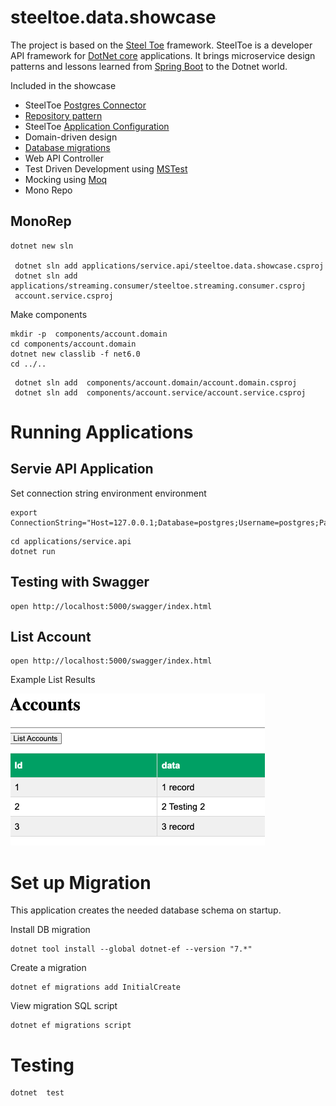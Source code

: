 # steeltoe.data.showcase

The project is based on the [Steel Toe](https://steeltoe.io/) framework.
SteelToe is a developer API framework for [DotNet core](https://dotnet.microsoft.com/) applications. It brings microservice design patterns and lessons learned from [Spring Boot](https://spring.io/projects/spring-boot) to the Dotnet world.


Included in the showcase

- SteelToe [Postgres Connector](https://docs.steeltoe.io/api/v3/connectors/postgresql.html)
- [Repository pattern](https://learn.microsoft.com/en-us/previous-versions/msp-n-p/ff649690(v=pandp.10)?redirectedfrom=MSDN)
- SteelToe [Application Configuration](https://docs.steeltoe.io/api/v3/configuration/placeholder-provider.html)
- Domain-driven design
- [Database migrations](https://learn.microsoft.com/en-us/ef/core/managing-schemas/migrations/applying?tabs=dotnet-core-cli)
- Web API Controller
- Test Driven Development using [MSTest](https://learn.microsoft.com/en-us/dotnet/core/testing/unit-testing-with-mstest)
- Mocking using [Moq](https://github.com/moq/moq)
- Mono Repo


## MonoRep

```shell
dotnet new sln
 
 dotnet sln add applications/service.api/steeltoe.data.showcase.csproj
 dotnet sln add applications/streaming.consumer/steeltoe.streaming.consumer.csproj
 account.service.csproj
```

Make components

```shell
mkdir -p  components/account.domain
cd components/account.domain
dotnet new classlib -f net6.0
cd ../..
```


```shell
 dotnet sln add  components/account.domain/account.domain.csproj
 dotnet sln add  components/account.service/account.service.csproj
```

# Running Applications


## Servie API Application

Set connection string environment environment

```shell
export ConnectionString="Host=127.0.0.1;Database=postgres;Username=postgres;Password=$POSTGRES_DB_PASSWORD"
```

```shell
cd applications/service.api
dotnet run
```


## Testing with Swagger


```shell
open http://localhost:5000/swagger/index.html
```

## List Account


```shell
open http://localhost:5000/swagger/index.html
```

Example List Results

![List Accounts](docs/img/image.png)

# Set up Migration

This application creates the needed database schema on startup.


Install DB migration

```shell
dotnet tool install --global dotnet-ef --version "7.*"
```

Create a migration

```shell
dotnet ef migrations add InitialCreate
```

View migration SQL script

```shell
dotnet ef migrations script
```

# Testing


```shell
dotnet  test
```
